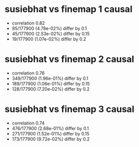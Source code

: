 # susiebhat vs finemap  1 causal

- correlation 0.82
- 85/177900 (4.78e-02%) differ by 0.1
- 45/177900 (2.53e-02%) differ by 0.15
- 19/177900 (1.07e-02%) differ by 0.2


# susiebhat vs finemap  2 causal

- correlation 0.76
- 349/177900 (1.96e-01%) differ by 0.1
- 189/177900 (1.06e-01%) differ by 0.15
- 128/177900 (7.20e-02%) differ by 0.2


# susiebhat vs finemap  3 causal

- correlation 0.74
- 476/177900 (2.68e-01%) differ by 0.1
- 271/177900 (1.52e-01%) differ by 0.15
- 173/177900 (9.72e-02%) differ by 0.2


